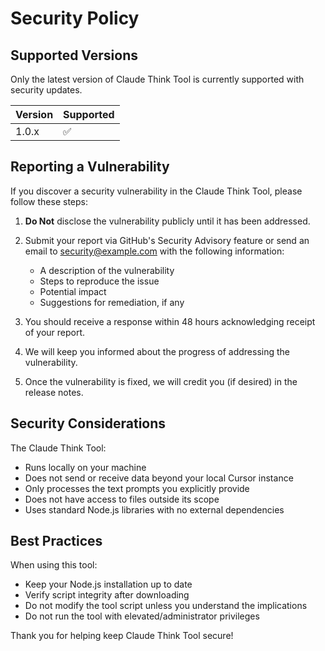 # Security Policy

## Supported Versions

Only the latest version of Claude Think Tool is currently supported with security updates.

| Version | Supported          |
| ------- | ------------------ |
| 1.0.x   | :white_check_mark: |

## Reporting a Vulnerability

If you discover a security vulnerability in the Claude Think Tool, please follow these steps:

1. **Do Not** disclose the vulnerability publicly until it has been addressed.
2. Submit your report via GitHub's Security Advisory feature or send an email to [security@example.com](mailto:security@example.com) with the following information:
   - A description of the vulnerability
   - Steps to reproduce the issue
   - Potential impact
   - Suggestions for remediation, if any

3. You should receive a response within 48 hours acknowledging receipt of your report.
4. We will keep you informed about the progress of addressing the vulnerability.
5. Once the vulnerability is fixed, we will credit you (if desired) in the release notes.

## Security Considerations

The Claude Think Tool:
- Runs locally on your machine
- Does not send or receive data beyond your local Cursor instance
- Only processes the text prompts you explicitly provide
- Does not have access to files outside its scope
- Uses standard Node.js libraries with no external dependencies

## Best Practices

When using this tool:
- Keep your Node.js installation up to date
- Verify script integrity after downloading
- Do not modify the tool script unless you understand the implications
- Do not run the tool with elevated/administrator privileges

Thank you for helping keep Claude Think Tool secure!
